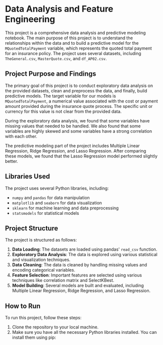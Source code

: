 # Data Analysis and Feature Engineering

This project is a comprehensive data analysis and predictive modeling notebook. The main purpose of this project is to understand the relationships within the data and to build a predictive model for the `MQuotedTotalPayment` variable, which represents the quoted total payment for an insurance policy. The project uses several datasets, including `TheGeneral.csv`, `MasterQuote.csv`, and `df_AP02.csv`.

## Project Purpose and Findings

The primary goal of this project is to conduct exploratory data analysis on the provided datasets, clean and preprocess the data, and finally, build predictive models. The target variable for our models is `MQuotedTotalPayment`, a numerical value associated with the cost or payment amount provided during the insurance quote process. The specific unit or currency for this value is not clear from the provided data.

During the exploratory data analysis, we found that some variables have missing values that needed to be handled. We also found that some variables are highly skewed and some variables have a strong correlation with each other.

The predictive modeling part of the project includes Multiple Linear Regression, Ridge Regression, and Lasso Regression. After comparing these models, we found that the Lasso Regression model performed slightly better.

## Libraries Used

The project uses several Python libraries, including:

- `numpy` and `pandas` for data manipulation
- `matplotlib` and `seaborn` for data visualization
- `sklearn` for machine learning and data preprocessing
- `statsmodels` for statistical models

## Project Structure

The project is structured as follows:

1. **Data Loading**: The datasets are loaded using pandas' `read_csv` function.
2. **Exploratory Data Analysis**: The data is explored using various statistical and visualization techniques.
3. **Data Cleaning**: The data is cleaned by handling missing values and encoding categorical variables.
4. **Feature Selection**: Important features are selected using various techniques like correlation matrix and SelectKBest.
5. **Model Building**: Several models are built and evaluated, including Multiple Linear Regression, Ridge Regression, and Lasso Regression.

## How to Run

To run this project, follow these steps:

1. Clone the repository to your local machine.
2. Make sure you have all the necessary Python libraries installed. You can install them using pip:
